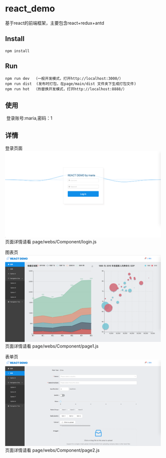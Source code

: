# react_demo
基于react的前端框架，主要包含react+redux+antd

## Install
    npm install

## Run
	npm run dev  （一般开发模式，打开http://localhost:3000/）
	npm run dist  (发布时打包，在page/main/dist 文件夹下生成打包文件) 
	npm run hot  （热替换开发模式，打开http://localhost:8888/） 

## 使用
  登录账号:maria,密码：1

## 详情

登录页面
![Alt text](/img/login.png "登录页")
	页面详情请看 page/webs/Component/login.js




图表页
![Alt text](/img/page1.png "图表页")
	页面详情请看 page/webs/Component/page1.js





表单页
![Alt text](/img/page2.png "表单页")
	页面详情请看 page/webs/Component/page2.js

